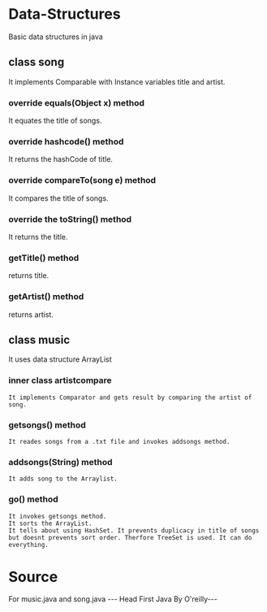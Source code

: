 # Data-Structures
Basic data structures in java
 ## class song 
  It implements Comparable<song> with Instance variables title and artist.
  ### override equals(Object x) method
   It equates the title of songs.
  ### override hashcode() method
   It returns the hashCode of title.
  ### override compareTo(song e) method
   It compares the title of songs.
  ### override the toString() method 
   It returns the title. 
  ### getTitle() method 
   returns title.
  ### getArtist() method 
   returns artist.
  ## class music 
   It uses data structure ArrayList
  ### inner class artistcompare
    It implements Comparator and gets result by comparing the artist of song.
  ### getsongs() method
    It reades songs from a .txt file and invokes addsongs method.
  ### addsongs(String) method
    It adds song to the Arraylist.
  ### go() method
    It invokes getsongs method.
    It sorts the ArrayList.
    It tells about using HashSet. It prevents duplicacy in title of songs but doesnt prevents sort order. Therfore TreeSet is used. It can do everything.

# Source 
For music.java and song.java 
--- Head First Java By O'reilly---